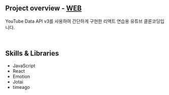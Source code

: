 <h2>Project overview - <strong><a href="https://joyful-basbousa-3225dd.netlify.app" target="_blank">WEB</a></strong></h2>
<p>
 YouTube Data API v3를 사용하여 간단하게 구현한 리액트 연습용 유튜브 클론코딩입니다.
</p>
<br/>
<h2>Skills & Libraries</h2>
<ul>
  <li>JavaScript
  </li>
  <li>
    React
  </li><li>
    Emotion
  </li><li>
    Jotai
  </li>
  <li>timeago</li>
</ul>



